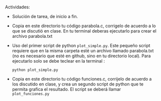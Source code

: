 Actividades: 
- Solución de tarea, de inicio a fin. 
- Copia en este directorio tu código parabola.c, corrigelo de acuerdo a lo que se discutió en clase. En tu terminal deberas ejecutarlo para crear el archivo parabola.txt 
- Uso del primer script de python `plot_simple.py`. Este pequeño script requiere que en la misma carpeta esté un archivo llamado parabola.txt (no es necesario que esté en github, sino en tu directorio local). Para ejecutarlo solo se debe teclear en la terminal :

     `python plot_simple.py`

- Copia en este directorio tu código funciones.c, corrijelo de acuerdo a los discutido en clase, y crea un segundo script de python que te permita grafica el resultado. El script se deberá llamar `plot_funciones.py`
